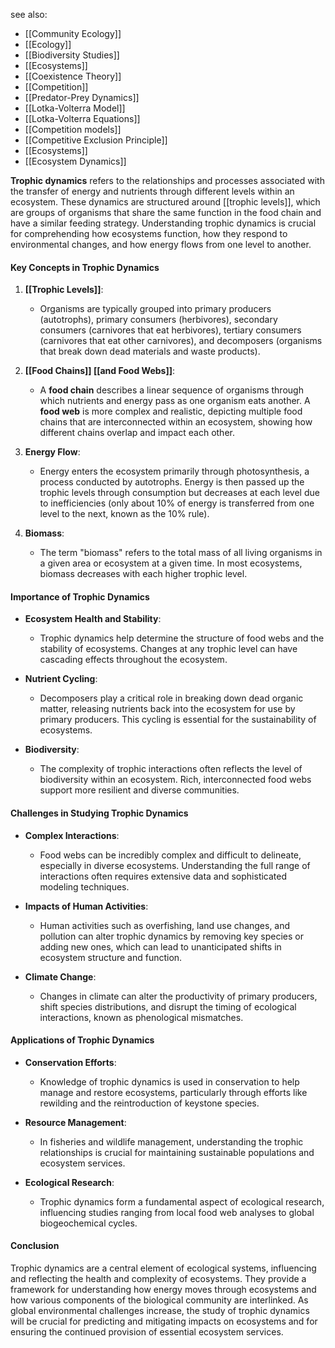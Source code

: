 see also:
- [[Community Ecology]]
- [[Ecology]]
- [[Biodiversity Studies]]
- [[Ecosystems]]
- [[Coexistence Theory]]
- [[Competition]]
- [[Predator-Prey Dynamics]]
- [[Lotka-Volterra Model]]
- [[Lotka-Volterra Equations]]
- [[Competition models]]
- [[Competitive Exclusion Principle]]
- [[Ecosystems]]
- [[Ecosystem Dynamics]]

**Trophic dynamics** refers to the relationships and processes associated with the transfer of energy and nutrients through different levels within an ecosystem. These dynamics are structured around [[trophic levels]], which are groups of organisms that share the same function in the food chain and have a similar feeding strategy. Understanding trophic dynamics is crucial for comprehending how ecosystems function, how they respond to environmental changes, and how energy flows from one level to another.

#### Key Concepts in Trophic Dynamics

1. **[[Trophic Levels]]**:
   - Organisms are typically grouped into primary producers (autotrophs), primary consumers (herbivores), secondary consumers (carnivores that eat herbivores), tertiary consumers (carnivores that eat other carnivores), and decomposers (organisms that break down dead materials and waste products).
   
2. **[[Food Chains]] [[and Food Webs]]**:
   - A **food chain** describes a linear sequence of organisms through which nutrients and energy pass as one organism eats another. A **food web** is more complex and realistic, depicting multiple food chains that are interconnected within an ecosystem, showing how different chains overlap and impact each other.

3. **Energy Flow**:
   - Energy enters the ecosystem primarily through photosynthesis, a process conducted by autotrophs. Energy is then passed up the trophic levels through consumption but decreases at each level due to inefficiencies (only about 10% of energy is transferred from one level to the next, known as the 10% rule).

4. **Biomass**:
   - The term "biomass" refers to the total mass of all living organisms in a given area or ecosystem at a given time. In most ecosystems, biomass decreases with each higher trophic level.

#### Importance of Trophic Dynamics

- **Ecosystem Health and Stability**:
  - Trophic dynamics help determine the structure of food webs and the stability of ecosystems. Changes at any trophic level can have cascading effects throughout the ecosystem.
  
- **Nutrient Cycling**:
  - Decomposers play a critical role in breaking down dead organic matter, releasing nutrients back into the ecosystem for use by primary producers. This cycling is essential for the sustainability of ecosystems.
  
- **Biodiversity**:
  - The complexity of trophic interactions often reflects the level of biodiversity within an ecosystem. Rich, interconnected food webs support more resilient and diverse communities.

#### Challenges in Studying Trophic Dynamics

- **Complex Interactions**:
  - Food webs can be incredibly complex and difficult to delineate, especially in diverse ecosystems. Understanding the full range of interactions often requires extensive data and sophisticated modeling techniques.

- **Impacts of Human Activities**:
  - Human activities such as overfishing, land use changes, and pollution can alter trophic dynamics by removing key species or adding new ones, which can lead to unanticipated shifts in ecosystem structure and function.

- **Climate Change**:
  - Changes in climate can alter the productivity of primary producers, shift species distributions, and disrupt the timing of ecological interactions, known as phenological mismatches.

#### Applications of Trophic Dynamics

- **Conservation Efforts**:
  - Knowledge of trophic dynamics is used in conservation to help manage and restore ecosystems, particularly through efforts like rewilding and the reintroduction of keystone species.

- **Resource Management**:
  - In fisheries and wildlife management, understanding the trophic relationships is crucial for maintaining sustainable populations and ecosystem services.

- **Ecological Research**:
  - Trophic dynamics form a fundamental aspect of ecological research, influencing studies ranging from local food web analyses to global biogeochemical cycles.

#### Conclusion

Trophic dynamics are a central element of ecological systems, influencing and reflecting the health and complexity of ecosystems. They provide a framework for understanding how energy moves through ecosystems and how various components of the biological community are interlinked. As global environmental challenges increase, the study of trophic dynamics will be crucial for predicting and mitigating impacts on ecosystems and for ensuring the continued provision of essential ecosystem services.